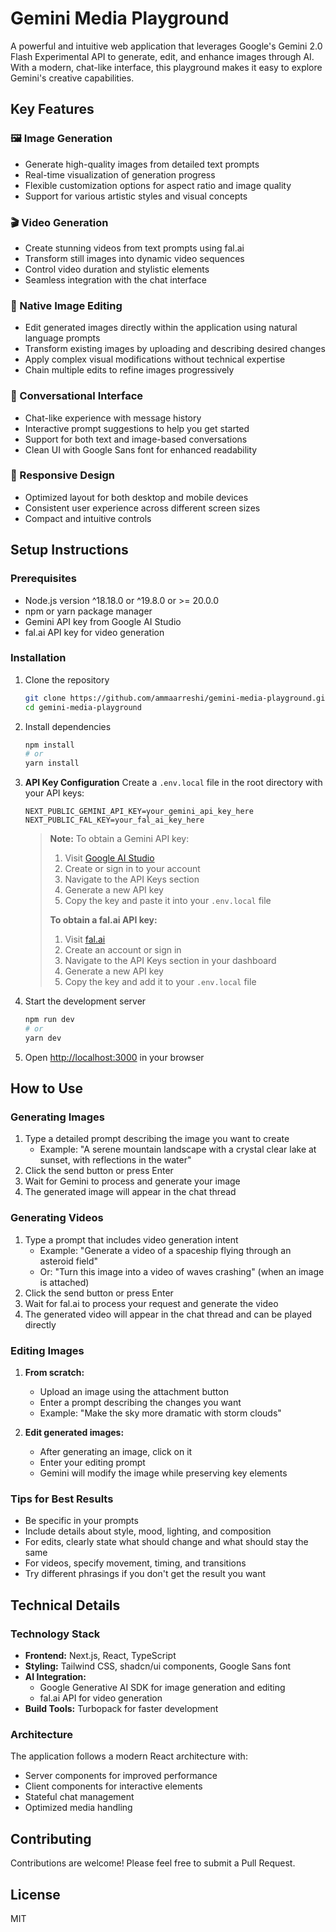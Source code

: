 # Gemini Media Playground

A powerful and intuitive web application that leverages Google's Gemini 2.0 Flash Experimental API to generate, edit, and enhance images through AI. With a modern, chat-like interface, this playground makes it easy to explore Gemini's creative capabilities.

## Key Features

### 🖼️ Image Generation

- Generate high-quality images from detailed text prompts
- Real-time visualization of generation progress
- Flexible customization options for aspect ratio and image quality
- Support for various artistic styles and visual concepts

### 🎬 Video Generation

- Create stunning videos from text prompts using fal.ai
- Transform still images into dynamic video sequences
- Control video duration and stylistic elements
- Seamless integration with the chat interface

### 🔄 Native Image Editing

- Edit generated images directly within the application using natural language prompts
- Transform existing images by uploading and describing desired changes
- Apply complex visual modifications without technical expertise
- Chain multiple edits to refine images progressively

### 💬 Conversational Interface

- Chat-like experience with message history
- Interactive prompt suggestions to help you get started
- Support for both text and image-based conversations
- Clean UI with Google Sans font for enhanced readability

### 📱 Responsive Design

- Optimized layout for both desktop and mobile devices
- Consistent user experience across different screen sizes
- Compact and intuitive controls

## Setup Instructions

### Prerequisites

- Node.js version ^18.18.0 or ^19.8.0 or >= 20.0.0
- npm or yarn package manager
- Gemini API key from Google AI Studio
- fal.ai API key for video generation

### Installation

1. Clone the repository

   ```bash
   git clone https://github.com/ammaarreshi/gemini-media-playground.git
   cd gemini-media-playground
   ```

2. Install dependencies

   ```bash
   npm install
   # or
   yarn install
   ```

3. **API Key Configuration**
   Create a `.env.local` file in the root directory with your API keys:

   ```
   NEXT_PUBLIC_GEMINI_API_KEY=your_gemini_api_key_here
   NEXT_PUBLIC_FAL_KEY=your_fal_ai_key_here
   ```

   > **Note:** To obtain a Gemini API key:
   >
   > 1. Visit [Google AI Studio](https://makersuite.google.com/app/apikey)
   > 2. Create or sign in to your account
   > 3. Navigate to the API Keys section
   > 4. Generate a new API key
   > 5. Copy the key and paste it into your `.env.local` file
   >
   > **To obtain a fal.ai API key:**
   >
   > 1. Visit [fal.ai](https://www.fal.ai/)
   > 2. Create an account or sign in
   > 3. Navigate to the API Keys section in your dashboard
   > 4. Generate a new API key
   > 5. Copy the key and add it to your `.env.local` file

4. Start the development server

   ```bash
   npm run dev
   # or
   yarn dev
   ```

5. Open [http://localhost:3000](http://localhost:3000) in your browser

## How to Use

### Generating Images

1. Type a detailed prompt describing the image you want to create
   - Example: "A serene mountain landscape with a crystal clear lake at sunset, with reflections in the water"
2. Click the send button or press Enter
3. Wait for Gemini to process and generate your image
4. The generated image will appear in the chat thread

### Generating Videos

1. Type a prompt that includes video generation intent
   - Example: "Generate a video of a spaceship flying through an asteroid field"
   - Or: "Turn this image into a video of waves crashing" (when an image is attached)
2. Click the send button or press Enter
3. Wait for fal.ai to process your request and generate the video
4. The generated video will appear in the chat thread and can be played directly

### Editing Images

1. **From scratch:**

   - Upload an image using the attachment button
   - Enter a prompt describing the changes you want
   - Example: "Make the sky more dramatic with storm clouds"

2. **Edit generated images:**
   - After generating an image, click on it
   - Enter your editing prompt
   - Gemini will modify the image while preserving key elements

### Tips for Best Results

- Be specific in your prompts
- Include details about style, mood, lighting, and composition
- For edits, clearly state what should change and what should stay the same
- For videos, specify movement, timing, and transitions
- Try different phrasings if you don't get the result you want

## Technical Details

### Technology Stack

- **Frontend:** Next.js, React, TypeScript
- **Styling:** Tailwind CSS, shadcn/ui components, Google Sans font
- **AI Integration:**
  - Google Generative AI SDK for image generation and editing
  - fal.ai API for video generation
- **Build Tools:** Turbopack for faster development

### Architecture

The application follows a modern React architecture with:

- Server components for improved performance
- Client components for interactive elements
- Stateful chat management
- Optimized media handling

## Contributing

Contributions are welcome! Please feel free to submit a Pull Request.

## License

MIT
